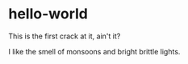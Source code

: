# hello-world
This is the first crack at it, ain't it?

I like the smell of monsoons and bright brittle lights.
